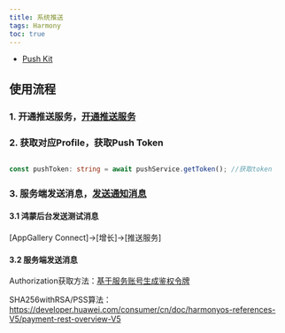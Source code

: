 ```yaml
---
title: 系统推送
tags: Harmony 
toc: true
---
```




- [Push Kit](https://developer.huawei.com/consumer/cn/doc/harmonyos-guides-V5/push-kit-guide-V5)

## 使用流程

### 1. 开通推送服务，[开通推送服务](https://developer.huawei.com/consumer/cn/doc/harmonyos-guides-V5/push-config-setting-V5)

### 2. 获取对应Profile，获取Push Token

```ts

const pushToken: string = await pushService.getToken(); //获取token

```

### 3. 服务端发送消息，[发送通知消息](https://developer.huawei.com/consumer/cn/doc/harmonyos-guides-V5/push-send-alert-V5)

#### 3.1 鸿蒙后台发送测试消息

[AppGallery Connect]->[增长]->[推送服务]

#### 3.2 服务端发送消息

Authorization获取方法：[基于服务账号生成鉴权令牌](https://developer.huawei.com/consumer/cn/doc/harmonyos-guides-V5/push-jwt-token-V5)

SHA256withRSA/PSS算法：<https://developer.huawei.com/consumer/cn/doc/harmonyos-references-V5/payment-rest-overview-V5>
